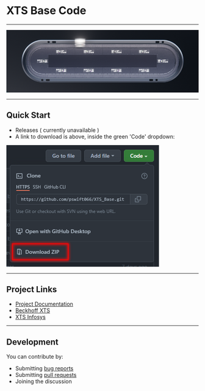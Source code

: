 
# XTS Base Code

---

![XTS Base](/Assets/TrackDigital.png)

---

## Quick Start

- Releases ( currently unavailable )
- A link to download is above, inside the green 'Code' dropdown:

![Download link](Assets/Download.png)

---

## Project Links

- [Project Documentation](https://pswift066.github.io/XTS_Base/)
- [Beckhoff XTS](https://www.beckhoff.com/en-us/products/motion/xts-linear-product-transport/)
- [XTS Infosys](https://infosys.beckhoff.com/english.php?content=../content/1033/driveinfosys/9921860875.html&id=)


---

## Development

You can contribute by:
- Submitting [bug reports](https://github.com/pswift066/XTS_Base/issues)
- Submitting [pull requests](https://github.com/pswift066/XTS_Base/pulls)
- Joining the discussion
